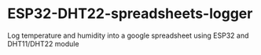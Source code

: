 # ESP32-DHT22-spreadsheets-logger
Log temperature and humidity into a google spreadsheet using ESP32 and DHT11/DHT22 module
